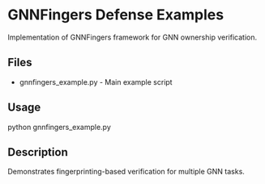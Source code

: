 # GNNFingers Defense Examples

Implementation of GNNFingers framework for GNN ownership verification.

## Files
- gnnfingers_example.py - Main example script

## Usage
python gnnfingers_example.py

## Description
Demonstrates fingerprinting-based verification for multiple GNN tasks.

